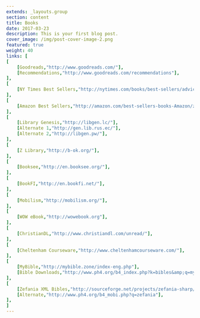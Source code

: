 ```yaml
---
extends: _layouts.group
section: content
title: Books
date: 2017-03-23
description: This is your first blog post.
cover_image: /img/post-cover-image-2.png
featured: true
weight: 40
links: [
[
    [Goodreads,"http://www.goodreads.com/"],
    [Recommendations,"http://www.goodreads.com/recommendations"],
],
[
    [NY Times Best Sellers,"http://nytimes.com/books/best-sellers/advice-how-to-and-miscellaneous/"],
],
[
    [Amazon Best Sellers,"http://amazon.com/best-sellers-books-Amazon/zgbs/books/ref=zg_bs_unv_b_1_12290_1"],
],
[
    [Library Genesis,"http://libgen.lc/"],
    [Alternate 1,"http://gen.lib.rus.ec/"],
    [Alternate 2,"http://libgen.pw/"],
],
[
    [Z Library,"http://b-ok.org/"],
],
[
    [Booksee,"http://en.booksee.org/"],
],
[
    [BookFI,"http://en.bookfi.net/"],
],
[
    [Mobilism,"http://mobilism.org/"],
],
[
    [WOW eBook,"http://wowebook.org"],
],
[
    [ChristianDL,"http://www.christiandl.com/unread/"],
],
[
    [Cheltenham Courseware,"http://www.cheltenhamcourseware.com/"],
],
[
    [MyBible,"http://mybible.zone/index-eng.php"],
    [Bible Downloads,"http://www.ph4.org/b4_index.php?k=bibles&amp;q=mybible"],
],
[
    [Zefania XML Bibles,"http://sourceforge.net/projects/zefania-sharp/files/Bibles/ENG/"],
    [Alternate,"http://www.ph4.org/b4_mobi.php?q=zefania"],
],
]
---
```

